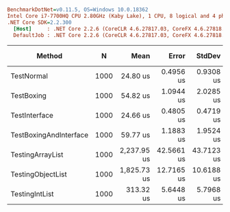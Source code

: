 ``` ini

BenchmarkDotNet=v0.11.5, OS=Windows 10.0.18362
Intel Core i7-7700HQ CPU 2.80GHz (Kaby Lake), 1 CPU, 8 logical and 4 physical cores
.NET Core SDK=2.2.300
  [Host]     : .NET Core 2.2.6 (CoreCLR 4.6.27817.03, CoreFX 4.6.27818.02), 64bit RyuJIT
  DefaultJob : .NET Core 2.2.6 (CoreCLR 4.6.27817.03, CoreFX 4.6.27818.02), 64bit RyuJIT


```
|                 Method |    N |        Mean |      Error |     StdDev |   Gen 0 |  Gen 1 | Gen 2 | Allocated |
|----------------------- |----- |------------:|-----------:|-----------:|--------:|-------:|------:|----------:|
|             TestNormal | 1000 |    24.80 us |  0.4956 us |  0.9308 us | 23.2544 |      - |     - |  71.45 KB |
|             TestBoxing | 1000 |    54.82 us |  1.0944 us |  2.0285 us | 47.6074 | 0.0610 |     - |  146.7 KB |
|          TestInterface | 1000 |    24.66 us |  0.4805 us |  0.4719 us | 23.2544 |      - |     - |  71.45 KB |
| TestBoxingAndInterface | 1000 |    59.77 us |  1.1883 us |  1.9524 us | 47.6074 | 0.1221 |     - |  146.7 KB |
|       TestingArrayList | 1000 | 2,237.95 us | 42.5661 us | 43.7123 us | 19.5313 |      - |     - |  63.09 KB |
|      TestingObjectList | 1000 | 1,825.73 us | 12.7165 us | 10.6188 us | 19.5313 |      - |     - |  63.09 KB |
|         TestingIntList | 1000 |   313.32 us |  5.6448 us |  5.7968 us |  2.4414 |      - |     - |   8.23 KB |
